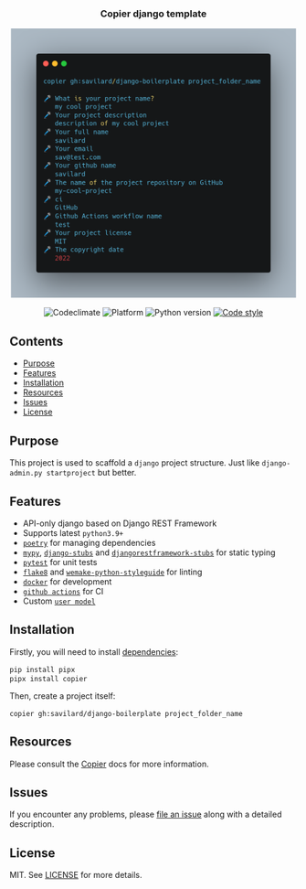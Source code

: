 <h3 align="center">Copier django template</h3>

<p align="center">
    <img width="500"
         src="https://raw.githubusercontent.com/savilard/django-boilerplate/main/assets/readme.png"
         alt="Books library restyle" />
</p>

<p align="center">
  <img alt="Codeclimate" src="https://img.shields.io/codeclimate/maintainability/savilard/django-boilerplate?style=for-the-badge">
  <img alt="Platform" src="https://img.shields.io/badge/platform-linux-green?style=for-the-badge" />
  <img alt="Python version" src="https://img.shields.io/badge/python-3.9-green?style=for-the-badge" />
  <a href="https://github.com/wemake-services/wemake-python-styleguide"><img src="https://img.shields.io/badge/style-wemake-blue?style=for-the-badge" alt="Code style"></a>
</p>

## Contents

<!-- TOC -->
* [Purpose](#purpose)
* [Features](#features)
* [Installation](#installation)
* [Resources](#resources)
* [Issues](#issues)
* [License](#license)
<!-- TOC -->
## Purpose

This project is used to scaffold a `django` project structure.
Just like `django-admin.py startproject` but better.


## Features

* API-only django based on Django REST Framework
* Supports latest `python3.9+`
* [`poetry`](https://github.com/python-poetry/poetry) for managing dependencies
* [`mypy`](https://mypy.readthedocs.io), [`django-stubs`](https://github.com/typeddjango/django-stubs) and [`djangorestframework-stubs`](https://github.com/typeddjango/djangorestframework-stubs) for static typing
* [`pytest`](https://pytest.org/) for unit tests
* [`flake8`](http://flake8.pycqa.org/en/latest/) and [`wemake-python-styleguide`](https://wemake-python-styleguide.readthedocs.io/en/latest/) for linting
* [`docker`](https://www.docker.com/) for development
* [`github actions`](https://github.com/features/actions) for CI
* Custom [`user model`](https://docs.djangoproject.com/en/3.0/topics/auth/customizing/#specifying-a-custom-user-model)


## Installation

Firstly, you will need to install [dependencies](https://copier.readthedocs.io/en/stable/#installation):
```shell
pip install pipx
pipx install copier
```

Then, create a project itself:
```shell
copier gh:savilard/django-boilerplate project_folder_name
```


## Resources

Please consult the [Copier](https://copier.readthedocs.io/en/stable/) docs for more information.


## Issues
If you encounter any problems, please [file an issue](https://github.com/savilard/django-boilerplate/issues) along with a detailed description.


## License
MIT. See [LICENSE](https://github.com/savilard/django-boilerplate/blob/main/LICENSE) for more details.
